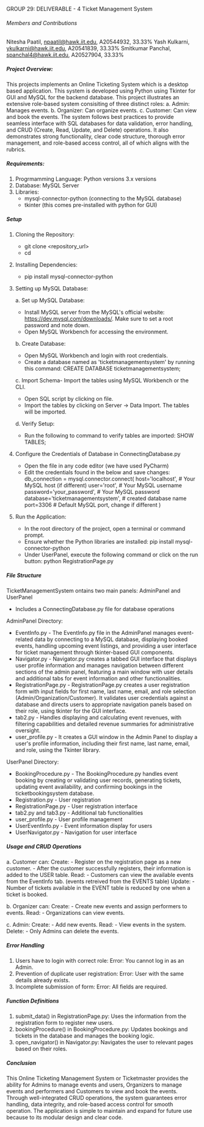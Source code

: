 GROUP 29: DELIVERABLE - 4
Ticket Management System

###### Members and Contributions #####
Nitesha Paatil, npaatil@hawk.iit.edu,  A20544932, 33.33%
Yash Kulkarni, ykulkarni@hawk.iit.edu, A20541839, 33.33%
Smitkumar Panchal, spanchal4@hawk.iit.edu, A20527904, 33.33%

##### Project Overview: #####
This projects implements an Online Ticketing System which is a desktop based application. This system is developed using Python using Tkinter for GUI and MySQL for the backend database. This project illustrates an extensive role-based system consisiting of three distinct roles:
    a. Admin: Manages events.
    b. Organizer: Can organize events.
    c. Customer: Can view and book the events.
The system follows best practices to provide seamless interface with SQL databases for data validation, error handling, and CRUD (Create, Read, Update, and Delete) operations. It also demonstrates strong functionality, clear code structure, thorough error management, and role-based access control, all of which aligns with the rubrics.

##### Requirements: #####

1. Progrmamming Language: Python versions 3.x versions
2. Database: MySQL Server
3. Libraries:
    - mysql-connector-python (connecting to the MySQL database)
    - tkinter (this comes pre-installed with python for GUI)

##### Setup #####

1. Cloning the Repository:
    - git clone <repository_url>
    - cd <your-folder-name>
2. Installing Dependencies:
    - pip install mysql-connector-python

3. Setting up MySQL Database:

    a. Set up MySQL Database:
    - Install MySQL server from the MySQL's official website: https://dev.mysql.com/downloads/. Make sure to set a root password and note down.
    - Open MySQL Workbench for accessing the environment.

    b. Create Database:
    - Open MySQL Workbench and login with root credentials.
    - Create a database named as 'ticketmanagementsystem' by running this command: CREATE DATABASE ticketmanagementsystem;
    
    c. Import Schema- Import the tables using MySQL Workbench or the CLI.
    - Open SQL script by clicking on file.
    - Import the tables by clicking on Server -> Data Import. The tables will be imported.

    d. Verify Setup:
    - Run the following to command to verify tables are imported: SHOW TABLES;

4. Configure the Credentials of Database in ConnectingDatabase.py
    - Open the file in any code editor (we have used PyCharm)
    - Edit the credentials found in the below and save changes:
        db_connection = mysql.connector.connect(
            host='localhost',      # Your MySQL host (if different)
            user='root',            # Your MySQL username
            password='your_password',  # Your MySQL password
            database='ticketmanagementsystem',  # created database name 
            port=3306               # Default MySQL port, change if different
        )

5. Run the Application:
    - In the root directory of the project, open a terminal or command prompt.
    - Ensure whether the Python libraries are installed: pip install mysql-connector-python
    - Under UserPanel, execute the following command or click on the run button: python RegistrationPage.py

##### File Structure #####

TicketManagementSystem ontains two main panels: AdminPanel and UserPanel

* Includes a ConnectingDatabase.py file for database operations

AdminPanel Directory:
* EventInfo.py - The EventInfo.py file in the AdminPanel manages event-related data by connecting to a MySQL database, displaying booked events, handling upcoming event listings, and providing a user interface for ticket management through tkinter-based GUI components.
* Navigator.py - Navigator.py creates a tabbed GUI interface that displays user profile information and manages navigation between different sections of the admin panel, featuring a main window with user details and additional tabs for event information and other functionalities.
* RegistrationPage.py - RegistrationPage.py creates a user registration form with input fields for first name, last name, email, and role selection (Admin/Organization/Customer). It validates user credentials against a database and directs users to appropriate navigation panels based on their role, using tkinter for the GUI interface.
* tab2.py - Handles displaying and calculating event revenues, with filtering capabilities and detailed revenue summaries for administrative oversight.
* user_profile.py - It creates a GUI window in the Admin Panel to display a user's profile information, including their first name, last name, email, and role, using the Tkinter library.

UserPanel Directory:
* BookingProcedure.py - The BookingProcedure.py handles event booking by creating or validating user records, generating tickets, updating event availability, and confirming bookings in the ticketbookingsystem database.
* Registration.py - User registration
* RegistrationPage.py - User registration interface
* tab2.py and tab3.py - Additional tab functionalities
* user_profile.py - User profile management
* UserEventInfo.py - Event information display for users
* UserNavigator.py - Navigation for user interface


##### Usage and CRUD Operations #####

a. Customer can:
Create:
    - Register on the registration page as a new customer.
    - After the customer successfully registers, their information is added to the USER table.
Read:
    - Customers can view the available events from the EventInfo tab. (events retreived from the EVENTS table)
Update:
    - Number of tickets available in the EVENT table is reduced by one when a ticket is booked.

b. Organizer can:
Create:
    - Create new events and assign performers to events.
Read:
    - Organizations can view events.

c. Admin:
Create:
    - Add new events.
Read:
    - View events in the system.
Delete:
    - Only Admins can delete the events.

##### Error Handling #####

1. Users have to login with correct role:
  Error: You cannot log in as an Admin.
2. Prevention of duplicate user registration:
  Error: User with the same details already exists.
3. Incomplete submission of form:
  Error: All fields are required.

##### Function Definitions #####

1. submit_data() in RegistrationPage.py: Uses the information from the registration form to register new users.
2. bookingProcedure() in BookingProcedure.py: Updates bookings and tickets in the database and manages the booking logic.
3. open_navigator() in Navigator.py: Navigates the user to relevant pages based on their roles.

##### Conclusion #####

This Online Ticketing Management System or Ticketmaster provides the ability for Admins to manage events and users, Organizers to manage events and performers and Customers to view and book the events. Through well-integrated CRUD operations, the system guarantees error handling, data integrity, and role-based access control for smooth operation. The application is simple to maintain and expand for future use because to its modular design and clear code.
